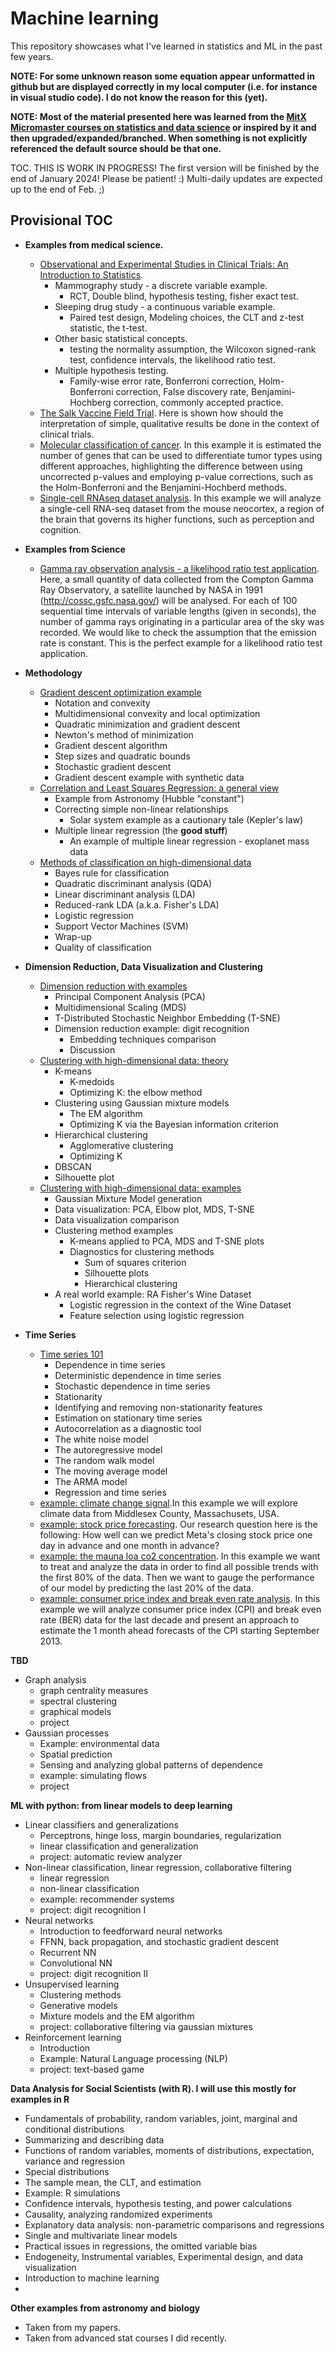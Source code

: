 # Machine learning

This repository showcases what I've learned in statistics and ML in the past few years.

**NOTE: For some unknown reason some equation appear unformatted in github but are displayed correctly in my local computer (i.e. for instance in visual studio code). I do not know the reason for this (yet).**

**NOTE: Most of the material presented here was learned from the [MitX Micromaster courses on statistics and data science](https://micromasters.mit.edu/ds/) or inspired by it and then upgraded/expanded/branched. When something is not explicitly referenced the default source should be that one.**

TOC. THIS IS WORK IN PROGRESS! The first version will be finished by the end of January 2024! Please be patient! :) Multi-daily updates are expected up to the end of Feb. ;)

## Provisional TOC

- **Examples from medical science.**
  - [Observational and Experimental Studies in Clinical Trials: An Introduction to Statistics](observational_and_experimental_studies_in_CT.md).
    - Mammography study - a discrete variable example.
      - RCT, Double blind, hypothesis testing, fisher exact test.
    - Sleeping drug study - a continuous variable example.
      - Paired test design, Modeling choices, the CLT and z-test statistic, the t-test.
    - Other basic statistical concepts.
      - testing the normality assumption, the Wilcoxon signed-rank test, confidence intervals, the likelihood ratio test.
    - Multiple hypothesis testing.
      - Family-wise error rate, Bonferroni correction, Holm-Bonferroni correction, False discovery rate, Benjamini-Hochberg correction, commonly accepted practice.
  - [The Salk Vaccine Field Trial](example.the_salk_vaccine_field_trial.md). Here is shown how should the interpretation of simple, qualitative results be done in the context of clinical trials.
  - [Molecular classification of cancer](example.molecular_classification_of_cancer.md). In this example it is estimated  the number of genes that can be used to differentiate tumor types using different approaches, highlighting the difference between using uncorrected p-values and employing p-value corrections, such as the Holm-Bonferroni and the Benjamini-Hochberd methods.
  - [Single-cell RNAseq dataset analysis](example.single_cell_RNA-seq_dataset_analysis.md). In this example we will analyze a single-cell RNA-seq dataset from the mouse neocortex, a region of the brain that governs its higher functions, such as perception and cognition.

- **Examples from Science**
  - [Gamma ray observation analysis - a likelihood ratio test application](example.gamma_ray_observation_analysis.md). Here, a small quantity of data collected from the Compton Gamma Ray Observatory, a satellite launched by NASA in 1991 (http://cossc.gsfc.nasa.gov/) will be analysed. For each of 100 sequential time intervals of variable lengths (given in seconds), the number of gamma rays originating in a particular area of the sky was recorded. We would like to check the assumption that the emission rate is constant. This is the perfect example for a likelihood ratio test application.
- **Methodology**
  - [Gradient descent optimization example](optimization_example_gradient_descent.md)
    - Notation and convexity
    - Multidimensional convexity and local optimization
    - Quadratic minimization and gradient descent
    - Newton's method of minimization
    - Gradient descent algorithm
    - Step sizes and quadratic bounds
    - Stochastic gradient descent
    - Gradient descent example with synthetic data
  - [Correlation and Least Squares Regression: a general view](correlation_and_least_squares_regression_a_general_view.md)
    - Example from Astronomy (Hubble "constant")
    - Correcting simple non-linear relationships
      - Solar system example as a cautionary tale (Kepler's law)
    - Multiple linear regression (the **good stuff**)
      - An example of multiple linear regression - exoplanet mass data
  - [Methods of classification on high-dimensional data](methods_of_classification_on_high-dimensional_data.md)
    - Bayes rule for classification
    - Quadratic discriminant analysis (QDA)
    - Linear discriminant analysis (LDA)
    - Reduced-rank LDA (a.k.a. Fisher's LDA)
    - Logistic regression
    - Support Vector Machines (SVM)
    - Wrap-up
    - Quality of classification
- **Dimension Reduction, Data Visualization and Clustering**
  - [Dimension reduction with examples](dimension_reduction_with_examples.md)
    - Principal Component Analysis (PCA)
    - Multidimensional Scaling (MDS)
    - T-Distributed Stochastic Neighbor Embedding (T-SNE)
    - Dimension reduction example: digit recognition
      - Embedding techniques comparison
      - Discussion
  - [Clustering with high-dimensional data: theory](clustering_with_high-dimensional_data.md)
    - K-means
      - K-medoids
      - Optimizing K: the elbow method
    - Clustering using Gaussian mixture models 
      - The EM algorithm
      - Optimizing K via the Bayesian information criterion
    - Hierarchical clustering
      - Agglomerative clustering
      - Optimizing K
    - DBSCAN
    - Silhouette plot
  - [Clustering with high-dimensional data: examples](example.clustering_with_high-dimensional_data.md)
    - Gaussian Mixture Model generation
    - Data visualization: PCA, Elbow plot, MDS, T-SNE
    - Data visualization comparison
    - Clustering method examples
      - K-means applied to PCA, MDS and T-SNE plots
      - Diagnostics for clustering methods
        - Sum of squares criterion
        - Silhouette plots
        - Hierarchical clustering
    - A real world example: RA Fisher's Wine Dataset
      - Logistic regression in the context of the Wine Dataset
      - Feature selection using logistic regression
- **Time Series**
  - [Time series 101](time_series.md)
    - Dependence in time series
    - Deterministic dependence in time series
    - Stochastic dependence in time series
    - Stationarity
    - Identifying and removing non-stationarity features
    - Estimation on stationary time series
    - Autocorrelation as a diagnostic tool
    - The white noise model
    - The autoregressive model
    - The random walk model
    - The moving average model
    - The ARMA model
    - Regression and time series
  - [example: climate change signal](time_series_example.climate_change.md).In this example we will explore climate data from Middlesex County, Massachusets, USA.
  - [example: stock price forecasting](time_series_example.stock_price_forecast.md). Our research question here is the following: How well can we predict Meta's closing stock price one day in advance and one month in advance?
  - [example: the mauna loa co2 concentration](time_series_example.the_mauna_loa_co2_concentration.md). In this example we want to treat and analyze the data in order to find all possible trends with the first 80% of the data. Then we want to gauge the performance of our model by predicting the last 20% of the data.
  - [example: consumer price index and break even rate analysis](time_series_example.consumer_price_index_and_break_even_rate_analysis.md). In this example we will analyze consumer price index (CPI) and break even rate (BER) data for the last decade and present an approach to estimate the 1 month ahead forecasts of the CPI starting September 2013.


**TBD**

- Graph analysis
  - graph centrality measures
  - spectral clustering
  - graphical models
  - project
- Gaussian processes
  - Example: environmental data
  - Spatial prediction
  - Sensing and analyzing global patterns of dependence
  - example: simulating flows
  - project

**ML with python: from linear models to deep learning**

- Linear classifiers and generalizations
  - Perceptrons, hinge loss, margin boundaries, regularization
  - linear classification and generalization
  - project: automatic review analyzer
- Non-linear classification, linear regression, collaborative filtering
  - linear regression
  - non-linear classification
  - example: recommender systems
  - project: digit recognition I
- Neural networks
  - Introduction to feedforward neural networks
  - FFNN, back propagation, and stochastic gradient descent
  - Recurrent NN
  - Convolutional NN
  - project: digit recognition II
- Unsupervised learning
  - Clustering methods
  - Generative models
  - Mixture models and the EM algorithm
  - project: collaborative filtering via gaussian mixtures
- Reinforcement learning
  - Introduction
  - Example: Natural Language processing (NLP)
  - project: text-based game

**Data Analysis for Social Scientists (with R). I will use this mostly for examples in R**

- Fundamentals of probability, random variables, joint, marginal and conditional distributions
- Summarizing and describing data
- Functions of random variables, moments of distributions, expectation, variance and regression
- Special distributions
- The sample mean, the CLT, and estimation
- Example: R simulations
- Confidence intervals, hypothesis testing, and power calculations
- Causality, analyzing randomized experiments
- Explanatory data analysis: non-parametric comparisons and regressions
- Single and multivariate linear models
- Practical issues in regressions, the omitted variable bias
- Endogeneity, Instrumental variables, Experimental design, and data visualization
- Introduction to machine learning
- 

**Other examples from astronomy and biology**

- Taken from my papers.
- Taken from advanced stat courses I did recently.